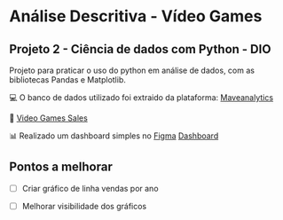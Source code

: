 # Análise Descritiva - Vídeo Games

## Projeto 2 - Ciência de dados com Python - DIO

Projeto para praticar o uso do python em análise de dados, com as bibliotecas Pandas e Matplotlib.

:computer: O banco de dados utilizado foi extraido da plataforma: [Maveanalytics](https://app.mavenanalytics.io/)

:floppy_disk: [Video Games Sales](https://maven-datasets.s3.amazonaws.com/Video+Game+Sales/Video+Game+Sales.zip)

:bar_chart: Realizado um dashboard simples no [Figma](https://www.figma.com/) 
[Dashboard](https://github.com/gabistorres85/analise_exploratoria_games/blob/main/dashboard/vendas_video_games.pdf)

## Pontos a melhorar
- [ ] Criar gráfico de linha vendas por ano
- [ ] Melhorar visibilidade dos gráficos
  